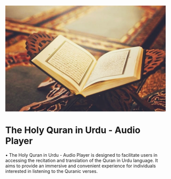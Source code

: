 ![](https://github.com/ZORO2045/Quran_live/blob/main/banner.jpg)
# The Holy Quran in Urdu - Audio Player
• The Holy Quran in Urdu - Audio Player is designed to facilitate users in accessing the recitation and translation of the Quran in Urdu language. It aims to provide an immersive and convenient experience for individuals interested in listening to the Quranic verses.
